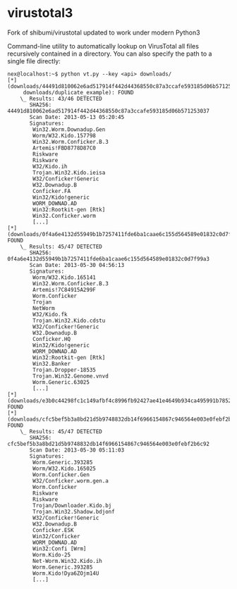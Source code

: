 virustotal3
==========

Fork of shibumi/virustotal updated to work under modern Python3

Command-line utility to automatically lookup on VirusTotal all files recursively contained in a directory.
You can also specify the path to a single file directly:

    nex@localhost:~$ python vt.py --key <api> downloads/
    [*] (downloads/44491d810062e6ad517914f442d44368550c87a3ccafe593185d06b571253037
         downloads/duplicate_example): FOUND
        \_ Results: 43/46 DETECTED
           SHA256: 44491d810062e6ad517914f442d44368550c87a3ccafe593185d06b571253037
           Scan Date: 2013-05-13 05:20:45
           Signatures:
            Win32.Worm.Downadup.Gen
            Worm/W32.Kido.157798
            Win32.Worm.Conficker.B.3
            Artemis!FBD8778D87C0
            Riskware
            Riskware
            W32/Kido.ih
            Trojan.Win32.Kido.ieisa
            W32/Conficker!Generic
            W32.Downadup.B
            Conficker.FA
            Win32/Kido!generic
            WORM_DOWNAD.AD
            Win32:Rootkit-gen [Rtk]
            Win32.Conficker.worm
            [...]
    [*] (downloads/0f4a6e4132d55949b1b7257411fde6ba1caae6c155d564589e01832c0d7f99a3): FOUND
        \_ Results: 45/47 DETECTED
           SHA256: 0f4a6e4132d55949b1b7257411fde6ba1caae6c155d564589e01832c0d7f99a3
           Scan Date: 2013-05-30 04:56:13
           Signatures:
            Worm/W32.Kido.165141
            Win32.Worm.Conficker.B.3
            Artemis!7C84915A299F
            Worm.Conficker
            Trojan
            NetWorm
            W32/Kido.fk
            Trojan.Win32.Kido.cdstu
            W32/Conficker!Generic
            W32.Downadup.B
            Conficker.HQ
            Win32/Kido!generic
            WORM_DOWNAD.AD
            Win32:Rootkit-gen [Rtk]
            Win32.Banker
            Trojan.Dropper-18535
            Trojan.Win32.Genome.vnvd
            Worm.Generic.63025
            [...]
    [*] (downloads/e3b0c44298fc1c149afbf4c8996fb92427ae41e4649b934ca495991b7852b855): FOUND
    [*] (downloads/cfc5bef5b3a8bd21d5b9748832db14f6966154867c946564e003e0febf2b6c92): FOUND
        \_ Results: 45/47 DETECTED
           SHA256: cfc5bef5b3a8bd21d5b9748832db14f6966154867c946564e003e0febf2b6c92
           Scan Date: 2013-05-30 05:11:03
           Signatures:
            Worm.Generic.393285
            Worm/W32.Kido.165025
            Worm.Conficker.Gen
            W32/Conficker.worm.gen.a
            Worm.Conficker
            Riskware
            Riskware
            Trojan/Downloader.Kido.bj
            Trojan.Win32.Shadow.bdjonf
            W32/Conficker!Generic
            W32.Downadup.B
            Conficker.ESK
            Win32/Conficker
            WORM_DOWNAD.AD
            Win32:Confi [Wrm]
            Worm.Kido-25
            Net-Worm.Win32.Kido.ih
            Worm.Generic.393285
            Worm.Kido!Dya6ZOjm14U
            [...]
